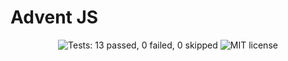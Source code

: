 # Advent JS

<p align="center">

<img src="https://img.shields.io/badge/tests-✔_13_|_✘_0_|_➟_0-brightgreen" alt="Tests: 13 passed, 0 failed, 0 skipped">

<img src="https://img.shields.io/badge/license-MIT-green" alt="MIT license">

</p>
